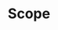 ---
title: Scope
template: lesson
draft: false
slug: /courses/Functions-and-Scope/scope
course: Functions-and-Scope
tags:
  - Scope
  - JS Fundamentals
  - Function and Block Scope
description: 'We will begin by exploring the three types of _scope_ in JavaScript. We will demonstrate how variable types and scope change the information available to us and learn some of the lesser-known gotchas in JavaScript like "hoisting".'
timeToCompletion: ~1 hour
videoLinks:
  - https://www.youtube.com/embed/sjyJBL5fkp8
preReadQuizLink: https://docs.google.com/forms/d/e/1FAIpQLSeM4X1hctc26jxQr9-5gT3a9WOHpLy_6I2CymoUg1uGz4hOCw/viewform
readingLinks:
  - link: https://hackernoon.com/understanding-javascript-scope-1d4a74adcdf5
    description: Scope is a powerful concept in JS - let's deepen our understanding.
    title: Understanding JavaScript Scope
---